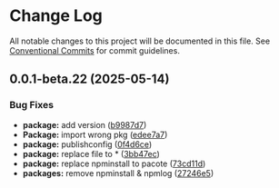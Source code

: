 # Change Log

All notable changes to this project will be documented in this file.
See [Conventional Commits](https://conventionalcommits.org) for commit guidelines.

## 0.0.1-beta.22 (2025-05-14)

### Bug Fixes

- **package:** add version ([b9987d7](https://github.com/AnnieLiu-dino/keroro-cli/commit/b9987d74b1536b96bf912354287553f15aa5d7ba))
- **Package:** import wrong pkg ([edee7a7](https://github.com/AnnieLiu-dino/keroro-cli/commit/edee7a7d8a7c798227ebf56a4057e3d86fe4b0b0))
- **package:** publishconfig ([0f4d6ce](https://github.com/AnnieLiu-dino/keroro-cli/commit/0f4d6ce77d097977491feef25d30ae32bc177223))
- **package:** replace file to \* ([3bb47ec](https://github.com/AnnieLiu-dino/keroro-cli/commit/3bb47ec84c4ec1817e93dfb86c8a536b41f64adc))
- **package:** replace npminstall to pacote ([73cd11d](https://github.com/AnnieLiu-dino/keroro-cli/commit/73cd11db3d1267c2b40c5e3eca2270dcb17a1e59))
- **packages:** remove npminstall & npmlog ([27246e5](https://github.com/AnnieLiu-dino/keroro-cli/commit/27246e5e20f2a84389871e108802655a8fe31ab9))
